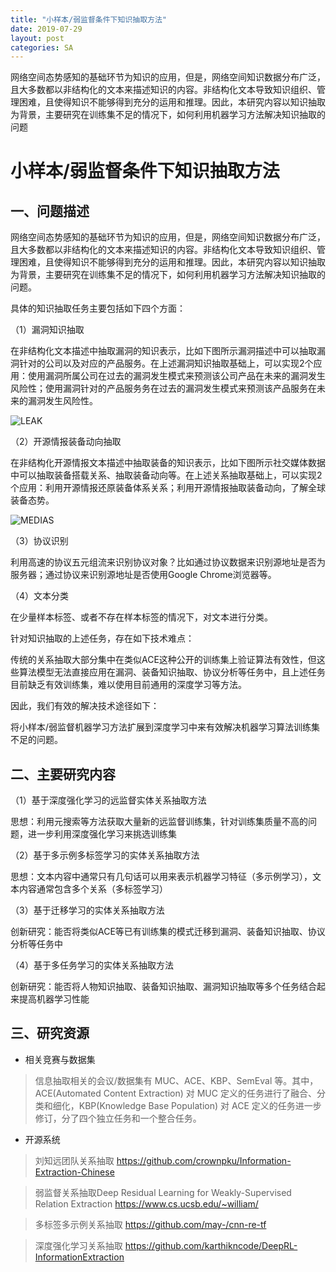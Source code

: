 ```yaml
---
title: "小样本/弱监督条件下知识抽取方法"
date: 2019-07-29
layout: post
categories: SA
---
```

网络空间态势感知的基础环节为知识的应用，但是，网络空间知识数据分布广泛，且大多数都以非结构化的文本来描述知识的内容。非结构化文本导致知识组织、管理困难，且使得知识不能够得到充分的运用和推理。因此，本研究内容以知识抽取为背景，主要研究在训练集不足的情况下，如何利用机器学习方法解决知识抽取的问题









# 小样本/弱监督条件下知识抽取方法


## 一、问题描述

网络空间态势感知的基础环节为知识的应用，但是，网络空间知识数据分布广泛，且大多数都以非结构化的文本来描述知识的内容。非结构化文本导致知识组织、管理困难，且使得知识不能够得到充分的运用和推理。因此，本研究内容以知识抽取为背景，主要研究在训练集不足的情况下，如何利用机器学习方法解决知识抽取的问题。

具体的知识抽取任务主要包括如下四个方面：

（1）漏洞知识抽取

在非结构化文本描述中抽取漏洞的知识表示，比如下图所示漏洞描述中可以抽取漏洞针对的公司以及对应的产品服务。在上述漏洞知识抽取基础上，可以实现2个应用：使用漏洞所属公司在过去的漏洞发生模式来预测该公司产品在未来的漏洞发生风险性；使用漏洞针对的产品服务务在过去的漏洞发生模式来预测该产品服务在未来的漏洞发生风险性。

![LEAK](../../assets/graphs/leak.png)

（2）开源情报装备动向抽取

在非结构化开源情报文本描述中抽取装备的知识表示，比如下图所示社交媒体数据中可以抽取装备搭载关系、抽取装备动向等。在上述关系抽取基础上，可以实现2个应用：利用开源情报还原装备体系关系；利用开源情报抽取装备动向，了解全球装备态势。

![MEDIAS](../../assets/graphs/medias.png)

（3）协议识别

利用高速的协议五元组流来识别协议对象？比如通过协议数据来识别源地址是否为服务器；通过协议来识别源地址是否使用Google Chrome浏览器等。

（4）文本分类

在少量样本标签、或者不存在样本标签的情况下，对文本进行分类。

针对知识抽取的上述任务，存在如下技术难点：

传统的关系抽取大部分集中在类似ACE这种公开的训练集上验证算法有效性，但这些算法模型无法直接应用在漏洞、装备知识抽取、协议分析等任务中，且上述任务目前缺乏有效训练集，难以使用目前通用的深度学习等方法。


因此，我们有效的解决技术途径如下：

将小样本/弱监督机器学习方法扩展到深度学习中来有效解决机器学习算法训练集不足的问题。


## 二、主要研究内容

（1）基于深度强化学习的远监督实体关系抽取方法

思想：利用元搜索等方法获取大量新的远监督训练集，针对训练集质量不高的问题，进一步利用深度强化学习来挑选训练集

（2）基于多示例多标签学习的实体关系抽取方法

思想：文本内容中通常只有几句话可以用来表示机器学习特征（多示例学习），文本内容通常包含多个关系（多标签学习）

（3）基于迁移学习的实体关系抽取方法

创新研究：能否将类似ACE等已有训练集的模式迁移到漏洞、装备知识抽取、协议分析等任务中

（4）基于多任务学习的实体关系抽取方法

创新研究：能否将人物知识抽取、装备知识抽取、漏洞知识抽取等多个任务结合起来提高机器学习性能

## 三、研究资源

  - 相关竞赛与数据集

> 信息抽取相关的会议/数据集有 MUC、ACE、KBP、SemEval 等。其中，ACE(Automated Content Extraction) 对 MUC 定义的任务进行了融合、分类和细化，KBP(Knowledge Base Population) 对 ACE 定义的任务进一步修订，分了四个独立任务和一个整合任务。

  - 开源系统
> 刘知远团队关系抽取 https://github.com/crownpku/Information-Extraction-Chinese

> 弱监督关系抽取Deep Residual Learning for Weakly-Supervised Relation Extraction https://www.cs.ucsb.edu/~william/

> 多标签多示例关系抽取 https://github.com/may-/cnn-re-tf

> 深度强化学习关系抽取 https://github.com/karthikncode/DeepRL-InformationExtraction
